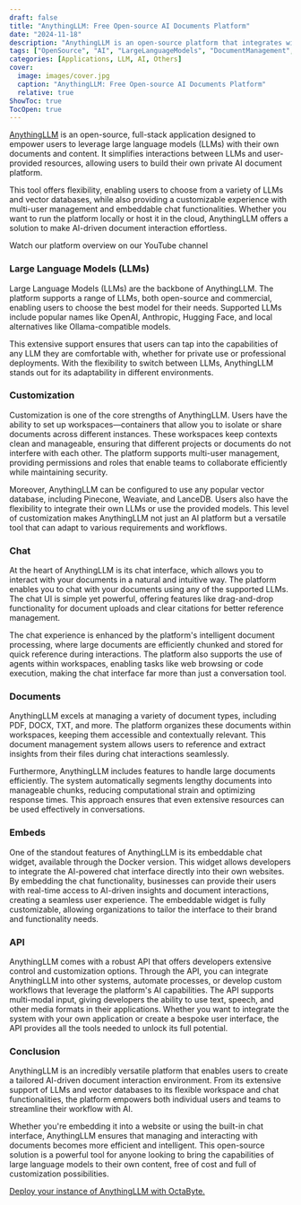 ```yaml
---
draft: false
title: "AnythingLLM: Free Open-source AI Documents Platform"
date: "2024-11-18"
description: "AnythingLLM is an open-source platform that integrates with large language models (LLMs) to enable interactive, AI-driven document management. It offers customizable features, including multi-user workspaces, support for various LLMs and vector databases, an embeddable chat widget, and a robust API, making it a versatile solution for both local and cloud deployment."
tags: ["OpenSource", "AI", "LargeLanguageModels", "DocumentManagement", "EmbeddableChat", "APIs", "Customization", "LLMIntegration"]
categories: [Applications, LLM, AI, Others]
cover:
  image: images/cover.jpg
  caption: "AnythingLLM: Free Open-source AI Documents Platform"
  relative: true
ShowToc: true
TocOpen: true
---
```



[AnythingLLM](https://octabyte.io/applications/others/anythingllm) is an open\-source, full\-stack application designed to empower users to leverage large language models (LLMs) with their own documents and content. It simplifies interactions between LLMs and user\-provided resources, allowing users to build their own private AI document platform. 

This tool offers flexibility, enabling users to choose from a variety of LLMs and vector databases, while also providing a customizable experience with multi\-user management and embeddable chat functionalities. Whether you want to run the platform locally or host it in the cloud, AnythingLLM offers a solution to make AI\-driven document interaction effortless.



Watch our platform overview on our YouTube channel



### Large Language Models (LLMs)

Large Language Models (LLMs) are the backbone of AnythingLLM. The platform supports a range of LLMs, both open\-source and commercial, enabling users to choose the best model for their needs. Supported LLMs include popular names like OpenAI, Anthropic, Hugging Face, and local alternatives like Ollama\-compatible models. 

This extensive support ensures that users can tap into the capabilities of any LLM they are comfortable with, whether for private use or professional deployments. With the flexibility to switch between LLMs, AnythingLLM stands out for its adaptability in different environments.

### Customization

Customization is one of the core strengths of AnythingLLM. Users have the ability to set up workspaces—containers that allow you to isolate or share documents across different instances. These workspaces keep contexts clean and manageable, ensuring that different projects or documents do not interfere with each other. The platform supports multi\-user management, providing permissions and roles that enable teams to collaborate efficiently while maintaining security.

Moreover, AnythingLLM can be configured to use any popular vector database, including Pinecone, Weaviate, and LanceDB. Users also have the flexibility to integrate their own LLMs or use the provided models. This level of customization makes AnythingLLM not just an AI platform but a versatile tool that can adapt to various requirements and workflows.

### Chat

At the heart of AnythingLLM is its chat interface, which allows you to interact with your documents in a natural and intuitive way. The platform enables you to chat with your documents using any of the supported LLMs. The chat UI is simple yet powerful, offering features like drag\-and\-drop functionality for document uploads and clear citations for better reference management.

The chat experience is enhanced by the platform's intelligent document processing, where large documents are efficiently chunked and stored for quick reference during interactions. The platform also supports the use of agents within workspaces, enabling tasks like web browsing or code execution, making the chat interface far more than just a conversation tool.

### Documents

AnythingLLM excels at managing a variety of document types, including PDF, DOCX, TXT, and more. The platform organizes these documents within workspaces, keeping them accessible and contextually relevant. This document management system allows users to reference and extract insights from their files during chat interactions seamlessly.

Furthermore, AnythingLLM includes features to handle large documents efficiently. The system automatically segments lengthy documents into manageable chunks, reducing computational strain and optimizing response times. This approach ensures that even extensive resources can be used effectively in conversations.

### Embeds

One of the standout features of AnythingLLM is its embeddable chat widget, available through the Docker version. This widget allows developers to integrate the AI\-powered chat interface directly into their own websites. By embedding the chat functionality, businesses can provide their users with real\-time access to AI\-driven insights and document interactions, creating a seamless user experience. The embeddable widget is fully customizable, allowing organizations to tailor the interface to their brand and functionality needs.

### API

AnythingLLM comes with a robust API that offers developers extensive control and customization options. Through the API, you can integrate AnythingLLM into other systems, automate processes, or develop custom workflows that leverage the platform's AI capabilities. The API supports multi\-modal input, giving developers the ability to use text, speech, and other media formats in their applications. Whether you want to integrate the system with your own application or create a bespoke user interface, the API provides all the tools needed to unlock its full potential.

### Conclusion

AnythingLLM is an incredibly versatile platform that enables users to create a tailored AI\-driven document interaction environment. From its extensive support of LLMs and vector databases to its flexible workspace and chat functionalities, the platform empowers both individual users and teams to streamline their workflow with AI. 

Whether you're embedding it into a website or using the built\-in chat interface, AnythingLLM ensures that managing and interacting with documents becomes more efficient and intelligent. This open\-source solution is a powerful tool for anyone looking to bring the capabilities of large language models to their own content, free of cost and full of customization possibilities.

[Deploy your instance of AnythingLLM with OctaByte.](https://octabyte.io/start-trial/?service=AnythingLLM)



